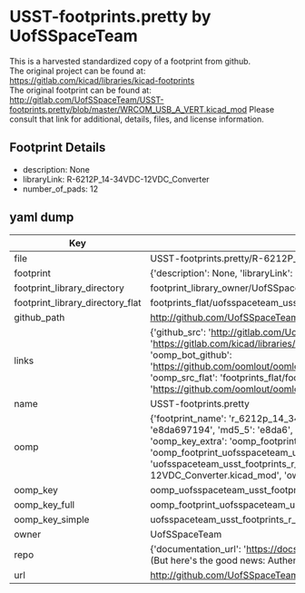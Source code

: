 # USST-footprints.pretty by UofSSpaceTeam  
This is a harvested standardized copy of a footprint from github.  
The original project can be found at:  
https://gitlab.com/kicad/libraries/kicad-footprints  
The original footprint can be found at:
http://gitlab.com/UofSSpaceTeam/USST-footprints.pretty/blob/master/WRCOM_USB_A_VERT.kicad_mod
Please consult that link for additional, details, files, and license information.  
## Footprint Details
* description: None  
* libraryLink: R-6212P_14-34VDC-12VDC_Converter  
* number_of_pads: 12  
## yaml dump  
| Key | Value |  
| --- | --- |  
| file | USST-footprints.pretty/R-6212P_14-34VDC-12VDC_Converter.kicad_mod |  
| footprint | {'description': None, 'libraryLink': 'R-6212P_14-34VDC-12VDC_Converter', 'number_of_pads': 12} |  
| footprint_library_directory | footprint_library_owner/UofSSpaceTeam_USST-footprints.pretty |  
| footprint_library_directory_flat | footprints_flat/uofsspaceteam_usst_footprints_r_6212p_14_34vdc_12vdc_converter/working |  
| github_path | http://github.com/UofSSpaceTeam/USST-footprints.pretty/blob/master/R-6212P_14-34VDC-12VDC_Converter.kicad_mod |  
| links | {'github_src': 'http://gitlab.com/UofSSpaceTeam/USST-footprints.pretty/blob/master/WRCOM_USB_A_VERT.kicad_mod', 'github_src_repo': 'https://gitlab.com/kicad/libraries/kicad-footprints', 'oomp_bot': 'footprints/uofsspaceteam_usst_footprints_r_6212p_14_34vdc_12vdc_converter/working', 'oomp_bot_github': 'https://github.com/oomlout/oomlout_oomp_footprint_bot/tree/main/footprints/uofsspaceteam_usst_footprints_r_6212p_14_34vdc_12vdc_converter/working', 'oomp_src_flat': 'footprints_flat/footprints_flat/uofsspaceteam_usst_footprints_r_6212p_14_34vdc_12vdc_converter/working', 'oomp_src_flat_github': 'https://github.com/oomlout/oomlout_oomp_footprint_src/tree/main/footprints_flat/uofsspaceteam_usst_footprints_r_6212p_14_34vdc_12vdc_converter/working'} |  
| name | USST-footprints.pretty |  
| oomp | {'footprint_name': 'r_6212p_14_34vdc_12vdc_converter', 'library_name': 'usst_footprints', 'md5': 'e8da697194f2bc61b7af9cf52094ff68', 'md5_10': 'e8da697194', 'md5_5': 'e8da6', 'md5_6': 'e8da69', 'oomp_key': 'oomp_uofsspaceteam_usst_footprints_r_6212p_14_34vdc_12vdc_converter', 'oomp_key_extra': 'oomp_footprint_uofsspaceteam_usst_footprints_r_6212p_14_34vdc_12vdc_converter', 'oomp_key_full': 'oomp_footprint_uofsspaceteam_usst_footprints_r_6212p_14_34vdc_12vdc_converter_e8da69', 'oomp_key_simple': 'uofsspaceteam_usst_footprints_r_6212p_14_34vdc_12vdc_converter', 'original_filename': 'USST-footprints.pretty/R-6212P_14-34VDC-12VDC_Converter.kicad_mod', 'owner_name': 'uofsspaceteam'} |  
| oomp_key | oomp_uofsspaceteam_usst_footprints_r_6212p_14_34vdc_12vdc_converter |  
| oomp_key_full | oomp_footprint_uofsspaceteam_usst_footprints_r_6212p_14_34vdc_12vdc_converter |  
| oomp_key_simple | uofsspaceteam_usst_footprints_r_6212p_14_34vdc_12vdc_converter |  
| owner | UofSSpaceTeam |  
| repo | {'documentation_url': 'https://docs.github.com/rest/overview/resources-in-the-rest-api#rate-limiting', 'message': "API rate limit exceeded for 84.66.173.59. (But here's the good news: Authenticated requests get a higher rate limit. Check out the documentation for more details.)"} |  
| url | http://github.com/UofSSpaceTeam/USST-footprints.pretty |  

